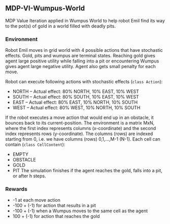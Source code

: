 ## MDP-VI-Wumpus-World
MDP Value Iteration applied in Wumpus World to help robot Emil find its way to the pot(s) of gold in a world filled with deadly pits.

### Environment
Robot Emil moves in grid world with 4 possible actions that have stochastic effects. Gold, pits and wumpus are terminal states. Reaching gold gives agent large positive utility while falling into a pit or encountering Wumpus gives agent large negative utility. Agent also gets small penalty for each move.

Robot can execute following actions with stochastic effects (```class Action```):
- NORTH – Actual effect: 80% NORTH, 10% EAST, 10% WEST
- SOUTH – Actual effect: 80% SOUTH, 10% EAST, 10% WEST
- EAST – Actual effect: 80% EAST, 10% NORTH, 10% SOUTH
- WEST – Actual effect: 80% WEST, 10% NORTH, 10% SOUTH

If the robot executes a move action that would end up in an obstacle, it bounces back to its current-position.
The environment is a matrix MxN, where the first index represents columns (x-coordinate) and the second index represents rows (y-coordinate). The columns (rows) are indexed starting from 0, i.e. we have columns (rows) 0,1,…,M-1 (N-1).
Each cell can contain (```class CellContent```):
- EMPTY
- OBSTACLE
- GOLD
- PIT
The simulation finishes if the agent reaches the gold, falls into a pit, or after h steps.

### Rewards
- -1 at each move action
- -100 + (-1) for action that results in a pit
- -100 + (-1) when a Wumpus moves to the same cell as the agent
- 100 + (-1) for action that reaches the gold
